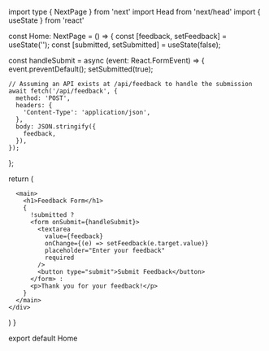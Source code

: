 
import type { NextPage } from 'next'
import Head from 'next/head'
import { useState } from 'react'

const Home: NextPage = () => {
  const [feedback, setFeedback] = useState('');
  const [submitted, setSubmitted] = useState(false);
  
  const handleSubmit = async (event: React.FormEvent) => {
    event.preventDefault();
    setSubmitted(true);

    // Assuming an API exists at /api/feedback to handle the submission
    await fetch('/api/feedback', {
      method: 'POST',
      headers: {
        'Content-Type': 'application/json',
      },
      body: JSON.stringify({
        feedback,
      }),
    });
  };

  return (
    <div>
      <Head>
        <title>Feedback Form</title>
        <meta name="description" content="Submit your feedback" />
        <link rel="icon" href="/favicon.ico" />
      </Head>

      <main>
        <h1>Feedback Form</h1>
        {
          !submitted ? 
          <form onSubmit={handleSubmit}>
            <textarea
              value={feedback}
              onChange={(e) => setFeedback(e.target.value)}
              placeholder="Enter your feedback"
              required
            />
            <button type="submit">Submit Feedback</button>
          </form> :
          <p>Thank you for your feedback!</p>
        }
      </main>
    </div>
  )
}

export default Home

